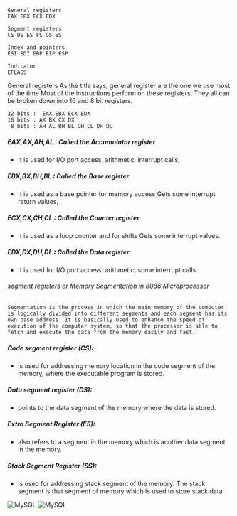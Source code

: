 ```
General registers
EAX EBX ECX EDX

Segment registers
CS DS ES FS GS SS

Index and pointers
ESI EDI EBP EIP ESP

Indicator
EFLAGS
```

General registers
As the title says, general register are the one we use most of the time Most of the instructions perform on these registers. They all can be broken down into 16 and 8 bit registers.<br>

```
32 bits :  EAX EBX ECX EDX
16 bits : AX BX CX DX
 8 bits : AH AL BH BL CH CL DH DL
```

##### EAX,AX,AH,AL : Called the Accumulator register
- It is used for I/O port access, arithmetic, interrupt calls,
##### EBX,BX,BH,BL : Called the Base register
- It is used as a base pointer for memory access Gets some interrupt return values,
##### ECX,CX,CH,CL : Called the Counter register
- It is used as a loop counter and for shifts Gets some interrupt values.
##### EDX,DX,DH,DL : Called the Data register
- It is used for I/O port access, arithmetic, some interrupt calls.


###### segment registers or Memory Segmentation in 8086 Microprocessor

```
Segmentation is the process in which the main memory of the computer is logically divided into different segments and each segment has its own base address. It is basically used to enhance the speed of execution of the computer system, so that the processor is able to fetch and execute the data from the memory easily and fast.
```

##### Code segment register (CS): 
- is used for addressing memory location in the code segment of the memory, where the executable program is stored.
##### Data segment register (DS): 
- points to the data segment of the memory where the data is stored.
##### Extra Segment Register (ES): 
- also refers to a segment in the memory which is another data segment in the memory.
##### Stack Segment Register (SS): 
- is used for addressing stack segment of the memory. The stack segment is that segment of memory which is used to store stack data.

![MySQL](https://qph.fs.quoracdn.net/main-qimg-8d059228ebba03bd803df7fa9b420be3)
![MySQL](https://qph.fs.quoracdn.net/main-qimg-393f9b74e7266dab96e3a6be84284dac-pjlq)